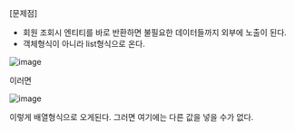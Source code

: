 [문제점]

- 회원 조회시 엔티티를 바로 반환하면 불필요한 데이터들까지 외부에 노출이 된다.
- 객체형식이 아니라 list형식으로 온다.

![image](https://user-images.githubusercontent.com/108928206/193560476-4eb92470-e237-4792-afea-4f8037ced804.png)

이러면

![image](https://user-images.githubusercontent.com/108928206/193560520-d8ccb86d-215e-4716-863c-6b2af19536a4.png)

이렇게 배열형식으로 오게된다. 그러면 여기에는 다른 값을 넣을 수가 없다.
